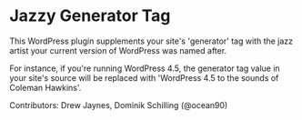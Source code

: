 # Jazzy Generator Tag

This WordPress plugin supplements your site's 'generator' tag with the jazz artist your current version of WordPress was named after.

For instance, if you're running WordPress 4.5, the generator tag value in your site's source will be replaced with 'WordPress 4.5 to the sounds of Coleman Hawkins'.

Contributors: Drew Jaynes, Dominik Schilling (@ocean90)